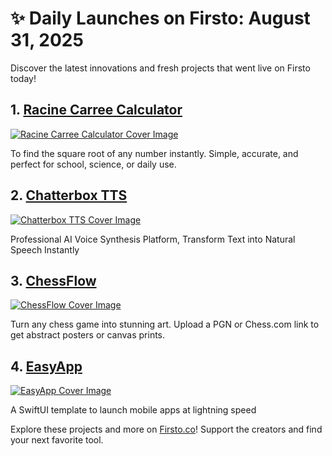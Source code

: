 # ✨ Daily Launches on Firsto: August 31, 2025

Discover the latest innovations and fresh projects that went live on Firsto today!

## 1. [Racine Carree Calculator](https://firsto.co/projects/racine-carree-calculator)

[![Racine Carree Calculator Cover Image](https://607255gt6f.ufs.sh/f/ViZtN9dvJxPtkQIBb4DNeCU1w3hVqAcWOZ025dPgzfDTSMnR)](https://firsto.co/projects/racine-carree-calculator)

 To find the square root of any number instantly. Simple, accurate, and perfect for school, science, or daily use.



## 2. [Chatterbox TTS](https://firsto.co/projects/chatterbox-tts-5422)

[![Chatterbox TTS Cover Image](https://607255gt6f.ufs.sh/f/ViZtN9dvJxPtn9BaHP3EmxpizkIOteZqSrwVMdQv7bnlDXNT)](https://firsto.co/projects/chatterbox-tts-5422)

 Professional AI Voice Synthesis Platform, Transform Text into Natural Speech Instantly



## 3. [ChessFlow](https://firsto.co/projects/chessflow)

[![ChessFlow Cover Image](https://607255gt6f.ufs.sh/f/ViZtN9dvJxPtzb0YJaTLd9fv7AyzjToaFM4POSnZYVDuJksh)](https://firsto.co/projects/chessflow)

 Turn any chess game into stunning art. Upload a PGN or Chess.com link to get abstract posters or canvas prints.



## 4. [EasyApp](https://firsto.co/projects/easyapp)

[![EasyApp Cover Image](https://607255gt6f.ufs.sh/f/ViZtN9dvJxPtxXNTxi0qc3BQGUCEp5I0LSD7dwO6KJqHWnP1)](https://firsto.co/projects/easyapp)

 A SwiftUI template to launch mobile apps at lightning speed




Explore these projects and more on [Firsto.co](https://firsto.co)! Support the creators and find your next favorite tool.
